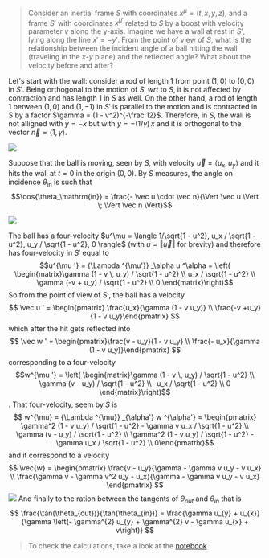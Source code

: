 > Consider an inertial frame $S$ with coordinates $x^\mu = (t, x, y, z)$, and a frame $S'$ with coordinates $x^{\mu'}$ related to $S$ by a boost with velocity parameter $v$ along the y-axis.
> Imagine we have a wall at rest in $S'$, lying along the line $x' = -y'$. From the point of view of $S$, what is the relationship between the incident angle of a ball hitting the wall (traveling in the $x$-$y$ plane) and the reflected angle? What about the velocity before and after?

Let's start with the wall: consider a rod of length $1$ from point $(1, 0)$ to $(0, 0)$ in $S'$. Being orthogonal to the motion of $S'$ _wrt_ to $S$, it is not affected by contraction and has length $1$ in $S$ as well. On the other hand, a rod of length $1$ between $(1, 0)$ and $(1, -1)$ in $S'$ is parallel to the motion and is contracted in $S$ by a factor $\gamma = (1 - v^2)^{-\frac 12}$. Therefore, in $S$, the wall is not alligned with $y = -x$ but with $y = - (1 / \gamma)\, x$ and it is orthogonal to the vector $\vec n = \langle 1, \gamma \rangle$. 

![](carroll/drawings/slanted_wall3.excalidraw.png)

Suppose that the ball is moving, seen by $S$, with velocity $\vec u = \langle u_x, u_y\rangle$ and it hits the wall at $t = 0$ in the origin $(0, 0)$. By $S$ measures, the angle on incidence $\theta_{\mathrm{in}}$ is such that $$\cos{\theta_\mathrm{in}} = \frac{- \vec u \cdot \vec n}{\Vert \vec u \Vert \; \Vert \vec n \Vert}$$

![](carroll/drawings/angle_of_incidence.excalidraw.png)

The ball has a four-velocity $u^\mu = \langle 1/\sqrt{1 - u^2}, u_x / \sqrt{1 - u^2}, u_y / \sqrt{1 - u^2}, 0 \rangle$ (with $u = \Vert \vec u \Vert$ for brevity) and therefore has four-velocity in $S'$ equal to $$u^{\mu '} = {\Lambda ^{\mu'}} _\alpha u ^\alpha = \left( \begin{matrix}\gamma (1 - v \, u_y) / \sqrt{1 - u^2} \\ u_x / \sqrt{1 - u^2} \\ \gamma (-v + u_y) / \sqrt{1 - u^2} \\ 0 \end{matrix}\right)$$
So from the point of view of $S'$, the ball has a velocity $$ \vec u ' = \begin{pmatrix} \frac{u_x}{\gamma (1 - v u_y)} \\ \frac{-v +u_y}{1 - v u_y}\end{pmatrix} $$ which after the hit gets reflected into $$ \vec w ' = \begin{pmatrix}\frac{v - u_y}{1 - v u_y} \\  \frac{- u_x}{\gamma (1 - v u_y)}\end{pmatrix} $$ corresponding to a four-velocity $$w^{\mu '} = \left( \begin{matrix}\gamma (1 - v \, u_y) / \sqrt{1 - u^2} \\ \gamma (v - u_y) / \sqrt{1 - u^2} \\ -u_x / \sqrt{1 - u^2} \\ 0 \end{matrix}\right)$$. That four-velocity, seem by $S$ is $$ w^{\mu} = {\Lambda ^{\mu}} _{\alpha'} w ^{\alpha'} = \begin{pmatrix} \gamma^2 (1 - v u_y) / \sqrt{1 - u^2} - \gamma v u_x / \sqrt{1 - u^2} \\ \gamma (v - u_y) / \sqrt{1 - u^2} \\ \gamma^2 (1 - v u_y) / \sqrt{1 - u^2} - \gamma u_x  / \sqrt{1 - u^2} \\ 0\end{pmatrix}$$ and it correspond to a velocity $$ \vec{w} = \begin{pmatrix} \frac{v - u_y}{\gamma - \gamma v u_y - v u_x} \\ \frac{\gamma v - \gamma v^2 u_y - u_x}{\gamma - \gamma v u_y - v u_x} \end{pmatrix} $$
![](carroll/drawings/angle_of_reflection.excalidraw.png)
And finally to the ration between the tangents of $\theta_{out}$ and $\theta_{in}$ that is
$$
\frac{\tan(\theta_{out})}{\tan(\theta_{in})} = \frac{\gamma u_{y} + u_{x}}{\gamma \left(- \gamma^{2} u_{y} + \gamma^{2} v - \gamma u_{x} + v\right)}
$$


> To check the calculations, take a look at the [notebook](carroll/notebooks/problem_1_1.ipynb)
